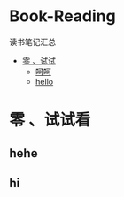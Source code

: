 # Book-Reading
读书笔记汇总
<!-- GFM-TOC -->
* [零 、试试](#零-试试看)
    * [呵呵](#hehe)
    * [hello](#hi)
<!-- GFM-TOC -->
# 零 、试试看
## hehe

## hi
